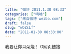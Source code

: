```yaml
---
title: "微博 2011.1.30 08:33"
categories: ["嘀咕"]
tags: ["来自微博 weibo.com"]
draft: false
slug: "wDZsLf"
date: "2011-01-30 08:33:00"
---
```


<p>我要让你耳朵烧！ O网页链接 ​​​​</p>

